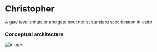 # Christopher
A gate level simulator and gate level netlist standard specification in Cairo

### Conceptual architecture
![image](https://user-images.githubusercontent.com/59590480/152895140-92d0c72a-f38c-4b39-aa7c-9d6d25b585fa.png)

